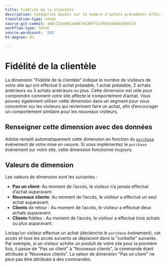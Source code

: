 ```yaml
---
title: Fidélité de la clientèle
description: Catégories basées sur le nombre d’achats précédents effectués par un visiteur.
translation-type: tm+mt
source-git-commit: a8dc233e962a49674a30ff3c9f0b5d0d45b09f24
workflow-type: tm+mt
source-wordcount: '242'
ht-degree: 0%

---
```



# Fidélité de la clientèle

La dimension &quot;Fidélité de la clientèle&quot; indique le nombre de visiteurs de votre site qui ont effectué 0 achat préalable, 1 achat préalable, 2 achats antérieurs ou 3 achats antérieurs ou plus. Cette dimension est utile pour comprendre comment votre site affecte le comportement d’achat. Vous pouvez également utiliser cette dimension dans un segment pour vous concentrer sur les visiteurs qui reviennent faire un achat, afin d’encourager un comportement similaire pour les nouveaux visiteurs.

## Renseigner cette dimension avec des données

Adobe remplit automatiquement cette dimension en fonction du [`purchase`](/help/implement/vars/page-vars/events/event-purchase.md) événement de votre mise en oeuvre. Si vous implémentez le `purchase` événement sur votre site, cette dimension fonctionne toujours.

## Valeurs de dimension

Les valeurs de dimension sont les suivantes :

* **Pas un client**: Au moment de l’accès, le visiteur n’a jamais effectué d’achat auparavant.
* **Nouveaux clients**: Au moment de l’accès, le visiteur a effectué un seul achat auparavant.
* **Clients** de retour : Au moment de l’accès, le visiteur a effectué deux achats auparavant.
* **Clients** fidèles : Au moment de l’accès, le visiteur a effectué trois achats ou plus auparavant.

Lorsqu’un visiteur effectue un achat (déclenche le `purchase` événement), cet accès et tous les accès suivants se déplacent dans la &quot;corbeille&quot; suivante. Par exemple, si un visiteur achète un produit de votre site pour la première fois, il passe de &quot;Pas un client&quot; à &quot;Nouveaux clients&quot;, la commande étant attribuée à &quot;Nouveaux clients&quot;. La valeur de dimension &quot;Pas un client&quot; ne peut pas être attribuée à des commandes.
